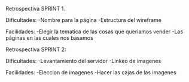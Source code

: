 Retrospectiva SPRINT 1.

Dificultades:
-Nombre para la página
-Estructura del wireframe

Facilidades:
-Elegir la tematica de las cosas que queriamos vender
-Las páginas en las cuales nos basamos

Retrospectiva SPRINT 2:

Dificultades:
-Levantamiento del servidor
-Linkeo de imagenes

Facilidades:
-Eleccion de imagenes
-Hacer las cajas de las imagenes

